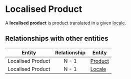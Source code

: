 # Localised Product

A **localised product** is product translated in a given [locale]. 


## Relationships with other entities

| Entity | Relationship | Entity |
| --- |:--------:| --- |
| Localised Product | N - 1 | [Product] |
| Localised Product | N - 1 | [Locale] |



[locale]: ../shared/locale.md
[Locale]: ../shared/locale.md
[Product]: ../product.md
